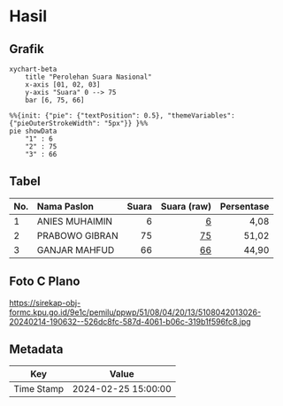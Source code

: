 # Hasil

## Grafik

```mermaid
xychart-beta
    title "Perolehan Suara Nasional"
    x-axis [01, 02, 03]
    y-axis "Suara" 0 --> 75
    bar [6, 75, 66]
```

```mermaid
%%{init: {"pie": {"textPosition": 0.5}, "themeVariables": {"pieOuterStrokeWidth": "5px"}} }%%
pie showData
    "1" : 6
    "2" : 75
    "3" : 66
```

## Tabel

| No. | Nama Paslon    | Suara | Suara (raw) | Persentase |
|:--- |:-------------- | -----:| -----------:| ----------:|
| 1   | ANIES MUHAIMIN | 6     | [6][p-1]    | 4,08       |
| 2   | PRABOWO GIBRAN | 75    | [75][p-2]   | 51,02      |
| 3   | GANJAR MAHFUD  | 66    | [66][p-3]   | 44,90      |


[p-1]: https://github.com/gigit-pemilu/pemilu-2024/blob/main/pilpres/hitung-suara/sub/51-bali/sub/08-buleleng/sub/04-banjar/sub/2013-banjar/sub/026-tps/sub/paslon-1.txt
[p-2]: https://github.com/gigit-pemilu/pemilu-2024/blob/main/pilpres/hitung-suara/sub/51-bali/sub/08-buleleng/sub/04-banjar/sub/2013-banjar/sub/026-tps/sub/paslon-2.txt
[p-3]: https://github.com/gigit-pemilu/pemilu-2024/blob/main/pilpres/hitung-suara/sub/51-bali/sub/08-buleleng/sub/04-banjar/sub/2013-banjar/sub/026-tps/sub/paslon-3.txt

## Foto C Plano

https://sirekap-obj-formc.kpu.go.id/9e1c/pemilu/ppwp/51/08/04/20/13/5108042013026-20240214-190632--526dc8fc-587d-4061-b06c-319b1f596fc8.jpg


## Metadata

| Key        | Value               |
| ---------- | ------------------- |
| Time Stamp | 2024-02-25 15:00:00 |




